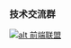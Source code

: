 ### 技术交流群
[![alt 前端联盟](https://user-images.githubusercontent.com/16514704/34052243-87b703e6-e1fc-11e7-8891-44444209084f.png "前端联盟")](https://shang.qq.com/wpa/qunwpa?idkey=d891561383c20854251e7195dff72b30288962fd53275e9243e4c726d8fd9a4e)